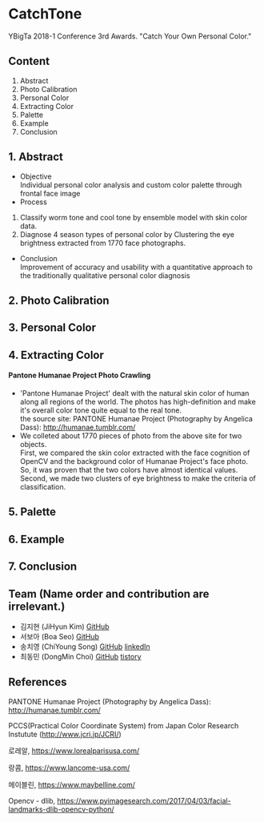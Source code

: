 # CatchTone
YBigTa 2018-1 Conference 3rd Awards. "Catch Your Own Personal Color."

## Content
 1. Abstract 
 2. Photo Calibration 
 3. Personal Color 
 4. Extracting Color
 5. Palette 
 6. Example
 7. Conclusion 
 
## 1. Abstract
* Objective   
Individual personal color analysis and custom color palette through frontal face image
* Process    
1) Classify worm tone and cool tone by ensemble model with skin color data.  
2) Diagnose 4 season types of personal color by Clustering the eye brightness extracted from 1770 face photographs.  
* Conclusion   
Improvement of accuracy and usability with a quantitative approach to the traditionally qualitative personal color diagnosis  


## 2. Photo Calibration 

## 3. Personal Color 

## 4. Extracting Color
#### Pantone Humanae Project Photo Crawling
* 'Pantone Humanae Project' dealt with the natural skin color of human along all regions of the world. The photos has high-definition and make it's overall color tone quite equal to the real tone.  
the source site: PANTONE Humanae Project (Photography by Angelica Dass): http://humanae.tumblr.com/  
* We colleted about 1770 pieces of photo from the above site for two objects.   
First, we compared the skin color extracted with the face cognition of OpenCV and the background color of Humanae Project's  face photo. So, it was proven that the two colors have almost identical values.   
Second, we made two clusters of eye brightness to make the criteria of classification.

## 5. Palette 

## 6. Example

## 7. Conclusion 



## Team (**Name order and contribution are irrelevant.**)
* 김지현 (JiHyun Kim) [GitHub](https://github.com/ooojh)
* 서보아 (Boa Seo) [GitHub](https://github.com/Vividoer)
* 송치영 (ChiYoung Song) [GitHub](https://github.com/SongChiYoung) [linkedIn](https://www.linkedin.com/in/치영-송-685671153)
* 최동민 (DongMin Choi) [GitHub](https://github.com/ChoiDM) [tistory](http://cdm98.tistory.com)

## References

PANTONE Humanae Project (Photography by Angelica Dass): http://humanae.tumblr.com/  

PCCS(Practical Color Coordinate System) from Japan Color Research Instutute (http://www.jcri.jp/JCRI/)

로레알, https://www.lorealparisusa.com/

랑콤, https://www.lancome-usa.com/

메이블린, https://www.maybelline.com/

Opencv - dlib, https://www.pyimagesearch.com/2017/04/03/facial-landmarks-dlib-opencv-python/
